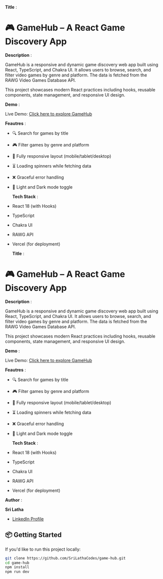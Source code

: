 **Title** :

# 🎮 GameHub – A React Game Discovery App

**Description** :

GameHub is a responsive and dynamic game discovery web app built using React, TypeScript, and Chakra UI. It allows users to browse, search, and filter video games by genre and platform. The data is fetched from the RAWG Video Games Database API.

This project showcases modern React practices including hooks, reusable components, state management, and responsive UI design.

**Demo** :

Live Demo: [Click here to explore GameHub](https://mygame-clhy1svkb-srilathas-projects-02463583.vercel.app/)

**Feautres** :

- 🔍 Search for games by title
- 🎮 Filter games by genre and platform
- 📱 Fully responsive layout (mobile/tablet/desktop)
- ⏳ Loading spinners while fetching data
- ❌ Graceful error handling
- 🌙 Light and Dark mode toggle

  **Tech Stack** :

- React 18 (with Hooks)
- TypeScript
- Chakra UI
- RAWG API
- Vercel (for deployment)

  **Title** :

# 🎮 GameHub – A React Game Discovery App

**Description** :

GameHub is a responsive and dynamic game discovery web app built using React, TypeScript, and Chakra UI. It allows users to browse, search, and filter video games by genre and platform. The data is fetched from the RAWG Video Games Database API.

This project showcases modern React practices including hooks, reusable components, state management, and responsive UI design.

**Demo** :

Live Demo: [Click here to explore GameHub](https://mygame-clhy1svkb-srilathas-projects-02463583.vercel.app/)

**Feautres** :

- 🔍 Search for games by title
- 🎮 Filter games by genre and platform
- 📱 Fully responsive layout (mobile/tablet/desktop)
- ⏳ Loading spinners while fetching data
- ❌ Graceful error handling
- 🌙 Light and Dark mode toggle

  **Tech Stack** :

- React 18 (with Hooks)
- TypeScript
- Chakra UI
- RAWG API
- Vercel (for deployment)

 **Author** : 
 
 **Sri Latha**
- [LinkedIn Profile](https://www.linkedin.com/in/srilatha-s-1b4538283/)


## 📦 Getting Started 

If you'd like to run this project locally:

```bash
git clone https://github.com/SriLathaCodes/game-hub.git
cd game-hub
npm install
npm run dev


